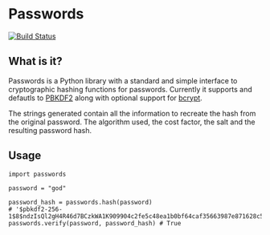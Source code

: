 Passwords
===

[![Build Status](https://secure.travis-ci.org/kudos/passwords.png?branch=master)](https://next.travis-ci.org/kudos/passwords)

What is it?
---
Passwords is a Python library with a standard and simple interface to cryptographic hashing functions for passwords. Currently it supports and defautls to [PBKDF2](http://en.wikipedia.org/wiki/PBKDF2) along with optional support for [bcrypt](http://en.wikipedia.org/wiki/Bcrypt).

The strings generated contain all the information to recreate the hash from the original password. The algorithm used, the cost factor, the salt and the resulting password hash.

Usage
---
    import passwords

    password = "god"

    password_hash = passwords.hash(password)
    # '$pbkdf2-256-1$8$ndzIsQl2gH4R46d7BCzkWA1K909904c2fe5c48ea1b0bf64caf35663987e871628c5cdbfb'
    passwords.verify(password, password_hash) # True